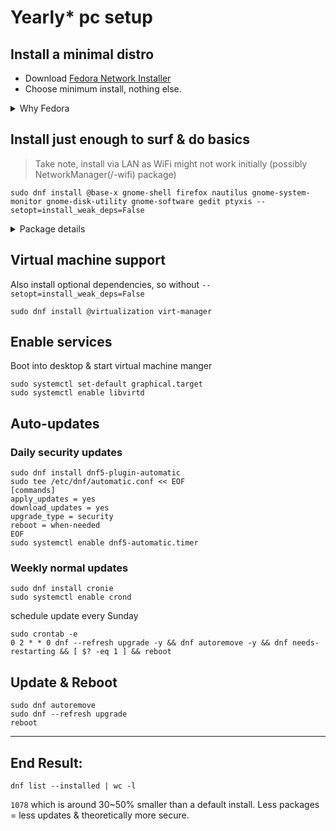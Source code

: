 # Yearly* pc setup

## Install a minimal distro

* Download [Fedora Network Installer](https://alt.fedoraproject.org/)
* Choose minimum install, nothing else.
<details>
<summary>Why Fedora</summary>
  
A distro is a dekstop environment (window manager & lots of pre-installed bloat) and a package manager.

I don't want the desktop software, so the choice of distro comes down to which package manager:

I suspect that the incentive to test and keep packages secure are stronger when company reputation is at risk, ie, to prevent or minimize the loss of trust, ie money.

From the popular company backed distro's, fedora is more stable than ubuntu, especially on new releases.
</details>

## Install just enough to surf & do basics

> Take note, install via LAN as WiFi might not work initially (possibly NetworkManager(/-wifi) package)

```
sudo dnf install @base-x gnome-shell firefox nautilus gnome-system-monitor gnome-disk-utility gnome-software gedit ptyxis --setopt=install_weak_deps=False
```
<details>
<summary>Package details</summary>

Base UI
* **@base-x**: Minimal X11 environment (UI)
* **gnome-shell**: GNOME desktop interface (Window manager)

Surf
* **firefox**: Web browser

Tools
* **nautilus**: File manager
* **gnome-disk-utility**: Disk management
* **gedit**: Text editor, mouse & copy+paste
* **ptyxi**: Terminal emulator

Curiosity
* **gnome-software**: Software management app
* **gnome-system-monitor**: System resource monitor
</details>

## Virtual machine support 

Also install optional dependencies, so without `--setopt=install_weak_deps=False`

```
sudo dnf install @virtualization virt-manager
```



## Enable services

Boot into desktop & start virtual machine manger
```
sudo systemctl set-default graphical.target
sudo systemctl enable libvirtd 
```

## Auto-updates

### Daily security updates
```
sudo dnf install dnf5-plugin-automatic
sudo tee /etc/dnf/automatic.conf << EOF
[commands]
apply_updates = yes
download_updates = yes
upgrade_type = security
reboot = when-needed
EOF
sudo systemctl enable dnf5-automatic.timer
```

### Weekly normal updates
```
sudo dnf install cronie
sudo systemctl enable crond
```
schedule update every Sunday
```
sudo crontab -e
0 2 * * 0 dnf --refresh upgrade -y && dnf autoremove -y && dnf needs-restarting && [ $? -eq 1 ] && reboot
```


## Update & Reboot
```
sudo dnf autoremove
sudo dnf --refresh upgrade
reboot
```
---

## End Result:
```
dnf list --installed | wc -l
```
`1078` which is around 30~50% smaller than a default install. Less packages = less updates & theoretically more secure.

<!--
#############################################
## TBD
#############################################

# install vm(s) & start vm(s) on machine startup
sudo virsh autostart debian12

# fyi how to check installed packages
dnf rq --deplist nautilus
dnf info gnome-system-monitor

# fyi how to check auto-updates happened
sudo dnf history
sudo journalctl -u dnf5-automatic.service
who -b
-->

